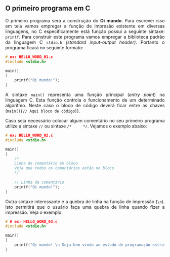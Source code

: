 ## O primeiro programa em C

<p align="justify">O primeiro programa será a construção do <b>Oi mundo</b>. Para escrever isso em tela vamos empregar a função de impresão existente em diversas linguagens, no C especificamente está função possui a seguinte sintaxe: <code>printf</code>. Para construir este programa vamos empregar a biblioteca padrão da linguagem C <code>stdio.h</code> <i>(standard input-output header)</i>. Portanto o programa ficará no seguinte formato:</p>

```c
# ex: HELLO_WORD_01.c
#include <stdio.h>

main()
{
    printf("Oi mundo!");
}
```
<p align="justify">A sintaxe <code>main()</code> representa uma função principal (<i>entry point</i>) na linguagem C. Esta função controla o funcionamento de um determinado algoritmo. Neste caso o bloco de código deverá ficar entre as chaves (<code>main(){// Aqui bloco de código}</code>).</p>

<p align="justify">Caso seja necessário colocar algum comentário no seu primeiro programa utilize a sintaxe <code>//</code> ou sintaxe <code>/*     */</code>. Vejamos o exemplo abaixo:</p>

```c
# ex: HELLO_WORD_02.c
#include <stdio.h>

main()
{
    /* 
    Linha de comentário em bloco
    Veja que todos os comentários estão no bloco
    */
    
    // Linha de comentário
    printf("Oi mundo!");
}
```
<p align="justify">Outra sintaxe interessante é a quebra de linha na função de impressão (<code>\n</code>). Isto permitirá que o usuário faça uma quebra de linha quando fizer a impressão. Veja o exemplo:</p>

```c
# # ex: HELLO_WORD_03.c
#include <stdio.h>

main()
{
    printf("Oi mundo! \n Seja bem vindo ao estudo de programação estruturada com linguagem C.");
}
```
